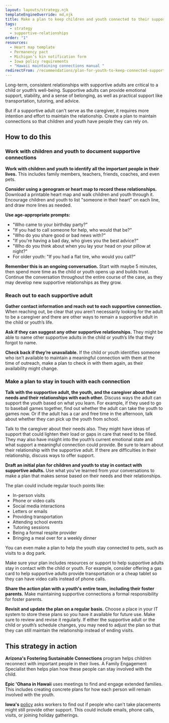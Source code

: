 ```yaml
---
layout: layouts/strategy.njk
templateEngineOverride: md,njk
title: Make a plan to keep children and youth connected to their supportive adults
tags:
  - strategy
  - supportive-relationships
order: "1"
resources:
  - Heart map template
  - Permanency pact
  - Michigan’s kin notification form
  - Iowa policy requirements
  - "Hawaii maintaining connections manual "
redirectFrom: /recommendations/plan-for-youth-to-keep-connected-supportive-adults/
---
```

Long-term, consistent relationships with supportive adults are critical to a child or youth’s well-being. Supportive adults can provide emotional support, stability, and a sense of belonging, as well as practical support like transportation, tutoring, and advice. 

But if a supportive adult can't serve as the caregiver, it requires more intention and effort to maintain the relationship. Create a plan to maintain connections so that children and youth have people they can rely on.

## How to do this

### Work with children and youth to document supportive connections

**Work with children and youth to identify all the important people in their lives.** This includes family members, teachers, friends, coaches, and even pets. 

**Consider using a genogram or heart map to record these relationships.** Download a printable heart map and walk children and youth through it. Encourage children and youth to list "someone in their heart" on each line, and draw more lines as needed. 

**Use age-appropriate prompts:**

* "Who came to your birthday party?"  
* "If you had to call someone for help, who would that be?"  
* "Who do you share good or bad news with?"  
* "If you're having a bad day, who gives you the best advice?"  
* "Who do you think about when you lay your head on your pillow at night?"  
* For older youth: "If you had a flat tire, who would you call?"

**Remember this is an ongoing conversation.** Start with maybe 5 minutes, then spend more time as the child or youth opens up and builds trust. Continue the conversation throughout the entire course of the case, as they may develop new supportive relationships as they grow.

### Reach out to each supportive adult

**Gather contact information and reach out to each supportive connection.** When reaching out, be clear that you aren’t necessarily looking for the adult to be a caregiver and there are other ways to remain a supportive adult in the child or youth’s life. 

**Ask if they can suggest any other supportive relationships.** They might be able to name other supportive adults in the child or youth’s life that they forgot to name.

**Check back if they’re unavailable.** If the child or youth identifies someone who isn’t available to maintain a meaningful connection with them at the time of outreach, make a plan to check in with them again, as their availability might change.

### Make a plan to stay in touch with each connection

**Talk with the supportive adult, the youth, and the caregiver about their needs and their relationships with each other.** Discuss ways the adult can support the youth based on what you learn. For example, if they used to go to baseball games together, find out whether the adult can take the youth to games now. Or if the adult has a car and free time in the afternoon, talk about whether they can pick up the youth from school. 

Talk to the caregiver about their needs also. They might have ideas of support that could lighten their load or gaps in care that need to be filled. They may also have insight into the youth’s current emotional state and what support a meaningful connection could provide. Be sure to learn about their relationship with the supportive adult. If there are difficulties in their relationship, discuss ways to offer support.

**Draft an initial plan for children and youth to stay in contact with supportive adults.** Use what you’ve learned from your conversations to make a plan that makes sense based on their needs and their relationships.

The plan could include regular touch points like:

* In-person visits  
* Phone or video calls  
* Social media interactions  
* Letters or emails  
* Providing transportation  
* Attending school events  
* Tutoring sessions  
* Being a formal respite provider  
* Bringing a meal over for a weekly dinner

You can even make a plan to help the youth stay connected to pets, such as visits to a dog park.

Make sure your plan includes resources or support to help supportive adults stay in contact with the child or youth. For example, consider offering a gas card to help supportive adults provide transportation or a cheap tablet so they can have video calls instead of phone calls.

**Share the action plan with a youth's entire team, including their foster parents.** Make maintaining supportive connections a formal responsibility for foster parents. 

**Revisit and update the plan on a regular basis.** Choose a place in your IT system to store these plans so you have it available for future use. Make sure to review and revise it regularly. If either the supportive adult or the child or youth’s schedule changes, you may need to adjust the plan so that they can still maintain the relationship instead of ending visits.

## This strategy in action

**Arizona's Fostering Sustainable Connections** program helps children reconnect with important people in their lives. A Family Engagement Specialist then helps plan how these people can stay involved with the child.

**Epic 'Ohana in Hawaii** uses meetings to find and engage extended families. This includes creating concrete plans for how each person will remain involved with the youth.

**Iowa's** [policy](https://hhs.iowa.gov/media/3917/download?inline) asks workers to find out if people who can't take placements might still provide other support. This could include emails, phone calls, visits, or joining holiday gatherings.[](https://hhs.iowa.gov/sites/default/files/18-B1.pdf)
